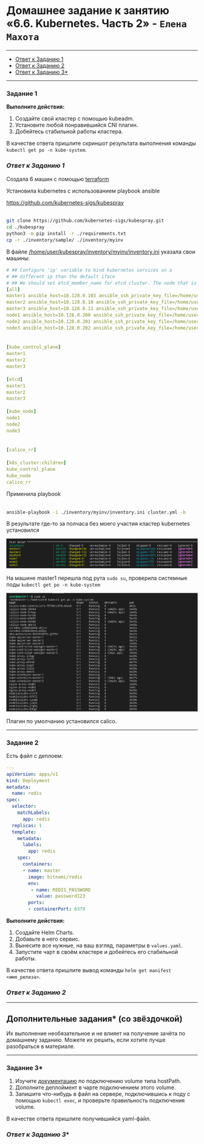 # Домашнее задание к занятию «6.6. Kubernetes. Часть 2» - `Елена Махота`


---

- [Ответ к Заданию 1](#1)
- [Ответ к Заданию 2](#2)
- [Ответ к Заданию 3*](#3)

---
### Задание 1

**Выполните действия:**

1. Создайте свой кластер с помощью kubeadm.
1. Установите любой понравившийся CNI плагин.
1. Добейтесь стабильной работы кластера.

В качестве ответа пришлите скриншот результата выполнения команды `kubectl get po -n kube-system`.

### *<a name="1">Ответ к Заданию 1</a>*

Создала 6 машин с помощью [terraform](terraform/main.tf)

Установила kubernetes с использованием playbook ansible

https://github.com/kubernetes-sigs/kubespray

```bash

git clone https://github.com/kubernetes-sigs/kubespray.git
cd ./kubespray
python3 -m pip install -r ./requirements.txt
cp -r ./inventory/sample/ ./inventory/myinv

```
В файле [/home/user/kubespray/inventory/myinv/inventory.ini](inventory.ini) указала свои машины:

```yaml
# ## Configure 'ip' variable to bind kubernetes services on a
# ## different ip than the default iface
# ## We should set etcd_member_name for etcd cluster. The node that is not a etcd member do not need to set the value, or can set the empty string value.
[all]
master1 ansible_host=10.128.0.103 ansible_ssh_private_key_file=/home/user/.ssh/id_rsa ansible_user=user ansible_python_interpreter=/usr/bin/python3
master2 ansible_host=10.128.0.10 ansible_ssh_private_key_file=/home/user/.ssh/id_rsa ansible_user=user ansible_python_interpreter=/usr/bin/python3
master3 ansible_host=10.128.0.11 ansible_ssh_private_key_file=/home/user/.ssh/id_rsa ansible_user=user ansible_python_interpreter=/usr/bin/python3
node1 ansible_host=10.128.0.200 ansible_ssh_private_key_file=/home/user/.ssh/id_rsa ansible_user=user ansible_python_interpreter=/usr/bin/python3
node2 ansible_host=10.128.0.201 ansible_ssh_private_key_file=/home/user/.ssh/id_rsa ansible_user=user ansible_python_interpreter=/usr/bin/python3
node3 ansible_host=10.128.0.202 ansible_ssh_private_key_file=/home/user/.ssh/id_rsa ansible_user=user ansible_python_interpreter=/usr/bin/python3


[kube_control_plane]
master1
master2
master3

[etcd]
master1
master2
master3

[kube_node]
node1
node2
node3


[calico_rr]

[k8s_cluster:children]
kube_control_plane
kube_node
calico_rr


```

Применила playbook 

```bash

ansible-playbook -i ./inventory/myinv/inventory.ini cluster.yml -b

```

В результате где-то за полчаса без моего участия кластер kubernetes установился

![ansible](img/img202212241.png)


На машине master1 перешла под рута `sudo su`, проверила системные поды `kubectl get po -n kube-system`

![kubesystem](img/img202212242.png)


Плагин по умолчанию установился  calico.


---

### Задание 2

Есть файл с деплоем:

```yaml
---
apiVersion: apps/v1
kind: Deployment
metadata:
  name: redis
spec:
  selector:
    matchLabels:
      app: redis
  replicas: 1
  template:
    metadata:
      labels:
        app: redis
    spec:
      containers:
      - name: master
        image: bitnami/redis
        env:
         - name: REDIS_PASSWORD
           value: password123
        ports:
        - containerPort: 6379
```
**Выполните действия:**

1. Создайте Helm Charts.
1. Добавьте в него сервис.
1. Вынесите все нужные, на ваш взгляд, параметры в `values.yaml`.
1. Запустите чарт в своём кластере и добейтесь его стабильной работы.

В качестве ответа пришлите вывод команды `helm get manifest <имя_релиза>`.

### *<a name="2">Ответ к Заданию 2</a>*


---
## Дополнительные задания* (со звёздочкой)

Их выполнение необязательное и не влияет на получение зачёта по домашнему заданию. Можете их решить, если хотите лучше разобраться в материале.

---

### Задание 3*

1. Изучите [документацию](https://kubernetes.io/docs/concepts/storage/volumes/#hostpath) по подключению volume типа hostPath.
1. Дополните деплоймент в чарте подключением этого volume.
1. Запишите что-нибудь в файл на сервере, подключившись к поду с помощью `kubectl exec`, и проверьте правильность подключения volume.

В качестве ответа пришлите получившийся yaml-файл.


### *<a name="3">Ответ к Заданию 3*</a>*

